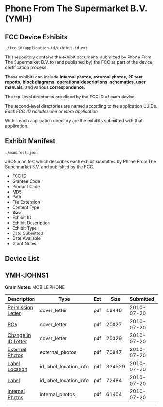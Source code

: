 # Phone From The Supermarket B.V. (YMH)
## FCC Device Exhibits

```
./fcc-id/application-id/exhibit-id.ext
```

This repository contains the exhibit documents submitted by Phone From The Supermarket B.V. to (and published by) the FCC as part of the device certification process.

These exhibits can include **internal photos**, **external photos**, **RF test reports**, **block diagrams**, **operational descriptions**, **schematics**, **user manuals**, and various **correspondence**.

The top-level directories are sliced by the FCC ID of each device.

The second-level directories are named according to the application UUIDs. *Each FCC ID includes one or more application.*

Within each application directory are the exhibits submitted with that application. 

## Exhibit Manifest

```
./manifest.json
```

JSON manifest which describes each exhibit submitted by Phone From The Supermarket B.V. and published by the FCC.

- FCC ID
- Grantee Code
- Product Code
- MD5
- Path
- File Extension
- Content Type
- Size
- Exhibit ID
- Exhibit Description
- Exhibit Type
- Date Submitted
- Date Available
- Grant Notes

## Device List
## YMH-JOHNS1
**Grant Notes:** MOBILE PHONE

| Description | Type | Ext | Size | Submitted | Available |
| ----------- | ---- | --- | ---- | --------- | --------- |
| [Permission Letter](YMH-JOHNS1/034819ccea5047763e04606cd84afdca/1314326.pdf) | cover_letter | pdf | 19448 | 2010-07-20 | 2010-07-20 |
| [POA](YMH-JOHNS1/034819ccea5047763e04606cd84afdca/1314327.pdf) | cover_letter | pdf | 20027 | 2010-07-20 | 2010-07-20 |
| [Change in ID Letter](YMH-JOHNS1/034819ccea5047763e04606cd84afdca/1314328.pdf) | cover_letter | pdf | 20329 | 2010-07-20 | 2010-07-20 |
| [External Photos](YMH-JOHNS1/034819ccea5047763e04606cd84afdca/1237323.pdf) | external_photos | pdf | 70947 | 2010-07-20 | 2010-07-20 |
| [Label Location](YMH-JOHNS1/034819ccea5047763e04606cd84afdca/1314323.pdf) | id_label_location_info | pdf | 334529 | 2010-07-20 | 2010-07-20 |
| [Label](YMH-JOHNS1/034819ccea5047763e04606cd84afdca/1314324.pdf) | id_label_location_info | pdf | 72484 | 2010-07-20 | 2010-07-20 |
| [Internal Photos](YMH-JOHNS1/034819ccea5047763e04606cd84afdca/1237326.pdf) | internal_photos | pdf | 61404 | 2010-07-20 | 2010-07-20 |
